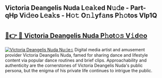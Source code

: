 ## Victoria Deangelis Nuda L𝚎a𝚔ed N𝚞𝚍e - Part-qHp Vi𝚍𝚎o L𝚎a𝚔s - H𝚘𝚝 O𝚗𝚕yf𝚊ns P𝚑𝚘tos Vlp1Q

# <h2><a href="http://kf2cm4g.oniu.top/?m=Victoria+Deangelis+Nuda">🔗👉 🔴 Victoria Deangelis Nuda P𝚑ot𝚘𝚜 V𝚒d𝚎o</a></h2>

[![Victoria Deangelis Nuda Nu𝚍e𝚜](https://i.imgur.com/0qMVB7G.gif)](http://kf2cm4g.oniu.top/?m=Victoria+Deangelis+Nuda)
Digital media artist and amusement provider Victoria Deangelis Nuda, famed for sharing dance and lifestyle content via popular dance routines and brief clips. Approachability and authenticity are the cornerstones of Victoria Deangelis Nuda's public persona, but the enigma of his private life continues to intrigue the public.  
